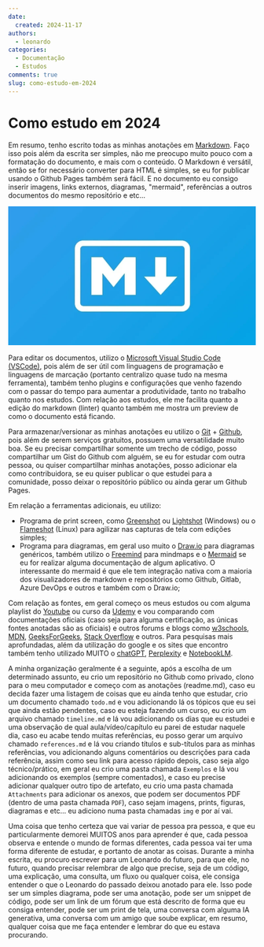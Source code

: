 ```yaml
---
date:
  created: 2024-11-17
authors:
  - leonardo
categories:
  - Documentação
  - Estudos
comments: true
slug: como-estudo-em-2024
---
```


# Como estudo em 2024

Em resumo, tenho escrito todas as minhas anotações em [Markdown](https://www.markdownguide.org/). Faço isso pois além da escrita ser simples, não me preocupo muito pouco com a formatação do documento, e mais com o conteúdo. O Markdown é versátil, então se for necessário converter para HTML é simples, se eu for publicar usando o Github Pages também será fácil. E no documento eu consigo inserir imagens, links externos, diagramas, "mermaid", referências a outros documentos do mesmo repositório e etc...

<!-- more -->

![Markdown Logo](../../images/blog/markdown_logo.png)

Para editar os documentos, utilizo o [Microsoft Visual Studio Code (VSCode)](https://code.visualstudio.com/), pois além de ser útil com linguagens de programação e linguagens de marcação (portanto centralizo quase tudo na mesma ferramenta), também tenho plugins e configurações que venho fazendo com o passar do tempo para aumentar a produtividade, tanto no trabalho quanto nos estudos. Com relação aos estudos, ele me facilita quanto a edição do markdown (linter) quanto também me mostra um preview de como o documento está ficando.

Para armazenar/versionar as minhas anotações eu utilizo o [Git](https://git-scm.com/) + [Github](https://github.com/), pois além de serem serviços gratuitos, possuem uma versatilidade muito boa. Se eu precisar compartilhar somente um trecho de código, posso compartilhar um Gist do Github com alguém, se eu for estudar com outra pessoa, ou quiser compartilhar minhas anotações, posso adicionar ela como contribuidora, se eu quiser publicar o que estudei para a comunidade, posso deixar o repositório público ou ainda gerar um Github Pages.

Em relação a ferramentas adicionais, eu utilizo:
- Programa de print screen, como [Greenshot](https://getgreenshot.org/) ou [Lightshot](https://app.prntscr.com/pt-br/index.html) (Windows) ou o [Flameshot](https://flameshot.org/) (Linux) para agilizar nas capturas de tela com edições simples;
- Programa para diagramas, em geral uso muito o [Draw.io](https://www.drawio.com/) para diagramas genéricos, também utilizo o [Freemind](https://freemind.sourceforge.io/wiki/index.php/Main_Page) para mindmaps e o [Mermaid](https://mermaid.live) se eu for realizar alguma documentação de algum aplicativo. O interessante do mermaid é que ele tem integração nativa com a maioria dos visualizadores de markdown e repositórios como Github, Gitlab, Azure DevOps e outros e também com o Draw.io;

Com relação as fontes, em geral começo os meus estudos ou com alguma playlist do [Youtube](https://www.youtube.com/) ou curso da [Udemy](https://www.udemy.com/) e vou comparando com documentações oficiais (caso seja para alguma certificação, as únicas fontes anotadas são as oficiais) e outros forums e blogs como [w3schools](https://www.w3schools.com/), [MDN](https://developer.mozilla.org/en-US/), [GeeksForGeeks](https://www.geeksforgeeks.org/), [Stack Overflow](https://stackoverflow.com/) e outros. Para pesquisas mais aprofundadas, além da utilização do google e os sites que encontro também tenho utilizado MUITO o [chatGPT](https://chatgpt.com/), [Perplexity](https://www.perplexity.ai/) e [NotebookLM](https://notebooklm.google.com/).

A minha organização geralmente é a seguinte, após a escolha de um determinado assunto, eu crio um repositório no Github como privado, clono para o meu computador e começo com as anotações (readme.md), caso eu decida fazer uma listagem de coisas que eu ainda tenho que estudar, crio um documento chamado `todo.md` e vou adicionando lá os tópicos que eu sei que ainda estão pendentes, caso eu esteja fazendo um curso, eu crio um arquivo chamado `timeline.md` e lá vou adicionando os dias que eu estudei e uma observação de qual aula/vídeo/capítulo eu parei de estudar naquele dia, caso eu acabe tendo muitas referências, eu posso gerar um arquivo chamado `references.md` e lá vou criando títulos e sub-títulos para as minhas referências, vou adicionando alguns comentários ou descrições para cada referência, assim como seu link para acesso rápido depois, caso seja algo técnico/prático, em geral eu crio uma pasta chamada `Exemplos` e lá vou adicionando os exemplos (sempre comentados), e caso eu precise adicionar qualquer outro tipo de artefato, eu crio uma pasta chamada `Attachments` para adicionar os anexos, que podem ser documentos PDF (dentro de uma pasta chamada `PDF`), caso sejam imagens, prints, figuras, diagramas e etc... eu adiciono numa pasta chamadas `img` e por aí vai.

Uma coisa que tenho certeza que vai variar de pessoa pra pessoa, e que eu particularmente demorei MUITOS anos para aprender é que, cada pessoa observa e entende o mundo de formas diferentes, cada pessoa vai ter uma forma diferente de estudar, e portanto de anotar as coisas. Durante a minha escrita, eu procuro escrever para um Leonardo do futuro, para que ele, no futuro, quando precisar relembrar de algo que precise, seja de um código, uma explicação, uma consulta, um fluxo ou qualquer coisa, ele consiga entender o que o Leonardo do passado deixou anotado para ele. Isso pode ser um simples diagrama, pode ser uma anotação, pode ser um snippet de código, pode ser um link de um fórum que está descrito de forma que eu consiga entender, pode ser um print de tela, uma conversa com alguma IA generativa, uma conversa com um amigo que soube explicar, em resumo, qualquer coisa que me faça entender e lembrar do que eu estava procurando.
